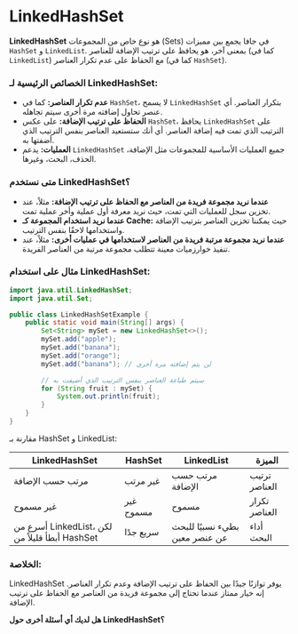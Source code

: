 # LinkedHashSet

**LinkedHashSet** هو نوع خاص من المجموعات (Sets) في جافا يجمع بين مميزات `HashSet` و `LinkedList`. بمعنى آخر، هو يحافظ على ترتيب الإضافة للعناصر (كما في `LinkedList`) مع الحفاظ على عدم تكرار العناصر (كما في `HashSet`).

### الخصائص الرئيسية لـ LinkedHashSet:

- **عدم تكرار العناصر:** كما في `HashSet`، لا يسمح `LinkedHashSet` بتكرار العناصر. أي عنصر تحاول إضافته مرة أخرى سيتم تجاهله.
- **الحفاظ على ترتيب الإضافة:** على عكس `HashSet`، يحافظ `LinkedHashSet` على الترتيب الذي تمت فيه إضافة العناصر. أي أنك ستستعيد العناصر بنفس الترتيب الذي أضفتها به.
- **العمليات:** يدعم `LinkedHashSet` جميع العمليات الأساسية للمجموعات مثل الإضافة، الحذف، البحث، وغيرها.

### متى نستخدم LinkedHashSet؟

- **عندما نريد مجموعة فريدة من العناصر مع الحفاظ على ترتيب الإضافة:** مثلاً، عند تخزين سجل للعمليات التي تمت، حيث نريد معرفة أول عملية وأخر عملية تمت.
- **عندما نريد استخدام المجموعة كـ Cache:** حيث يمكننا تخزين العناصر بترتيب الإضافة واستخدامها لاحقًا بنفس الترتيب.
- **عندما نريد مجموعة مرتبة فريدة من العناصر لاستخدامها في عمليات أخرى:** مثلاً، عند تنفيذ خوارزميات معينة تتطلب مجموعة مرتبة من العناصر الفريدة.

### مثال على استخدام LinkedHashSet:

```java
import java.util.LinkedHashSet;
import java.util.Set;

public class LinkedHashSetExample {
    public static void main(String[] args) {
        Set<String> mySet = new LinkedHashSet<>();
        mySet.add("apple");
        mySet.add("banana");
        mySet.add("orange");
        mySet.add("banana"); // لن يتم إضافته مرة أخرى

        // سيتم طباعة العناصر بنفس الترتيب الذي أضيفت به
        for (String fruit : mySet) {
            System.out.println(fruit);
        }
    }
}

```

مقارنة بـ HashSet و LinkedList:



| LinkedHashSet | HashSet | LinkedList | الميزة |
| --- | --- | --- | --- |
| مرتب حسب الإضافة | غير مرتب | مرتب حسب الإضافة | ترتيب العناصر |
| غير مسموح | غير مسموح | مسموح | تكرار العناصر |
| أسرع من LinkedList، لكن أبطأ قليلاً من HashSet | سريع جدًا | بطيء نسبيًا للبحث عن عنصر معين | أداء البحث |

### الخلاصة:

LinkedHashSet يوفر توازنًا جيدًا بين الحفاظ على ترتيب الإضافة وعدم تكرار العناصر. إنه خيار ممتاز عندما تحتاج إلى مجموعة فريدة من العناصر مع الحفاظ على ترتيب الإضافة.

**هل لديك أي أسئلة أخرى حول LinkedHashSet؟**